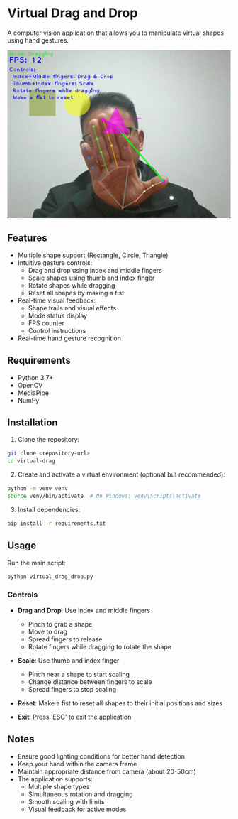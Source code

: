 # Virtual Drag and Drop

A computer vision application that allows you to manipulate virtual shapes using hand gestures.

![Virtual Drag and Drop Demo](https://github.com/wangqiqi/interesting_assets/raw/main/images/virtual_drag.png)

## Features

- Multiple shape support (Rectangle, Circle, Triangle)
- Intuitive gesture controls:
  - Drag and drop using index and middle fingers
  - Scale shapes using thumb and index finger
  - Rotate shapes while dragging
  - Reset all shapes by making a fist
- Real-time visual feedback:
  - Shape trails and visual effects
  - Mode status display
  - FPS counter
  - Control instructions
- Real-time hand gesture recognition

## Requirements

- Python 3.7+
- OpenCV
- MediaPipe
- NumPy

## Installation

1. Clone the repository:
```bash
git clone <repository-url>
cd virtual-drag
```

2. Create and activate a virtual environment (optional but recommended):
```bash
python -m venv venv
source venv/bin/activate  # On Windows: venv\Scripts\activate
```

3. Install dependencies:
```bash
pip install -r requirements.txt
```

## Usage

Run the main script:
```bash
python virtual_drag_drop.py
```

### Controls

- **Drag and Drop**: Use index and middle fingers
  - Pinch to grab a shape
  - Move to drag
  - Spread fingers to release
  - Rotate fingers while dragging to rotate the shape

- **Scale**: Use thumb and index finger
  - Pinch near a shape to start scaling
  - Change distance between fingers to scale
  - Spread fingers to stop scaling

- **Reset**: Make a fist to reset all shapes to their initial positions and sizes

- **Exit**: Press 'ESC' to exit the application

## Notes

- Ensure good lighting conditions for better hand detection
- Keep your hand within the camera frame
- Maintain appropriate distance from camera (about 20-50cm)
- The application supports:
  - Multiple shape types
  - Simultaneous rotation and dragging
  - Smooth scaling with limits
  - Visual feedback for active modes 